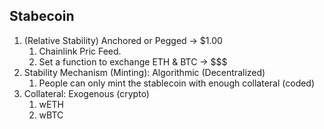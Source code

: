 ## Stabecoin
1. (Relative Stability) Anchored or Pegged -> $1.00
    1. Chainlink Pric Feed.
    2. Set a function to exchange ETH & BTC -> $$$
2. Stability Mechanism (Minting): Algorithmic (Decentralized)
    1. People can only mint the stablecoin with enough collateral (coded)
3. Collateral: Exogenous (crypto)
    1. wETH
    2. wBTC